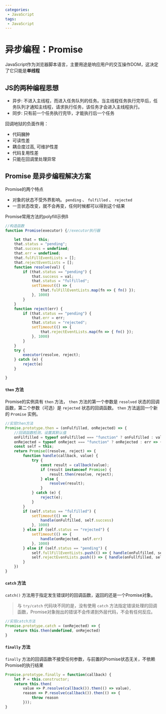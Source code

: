```yaml
---
categories:
 - JavaScript
tags:
 - JavaScript
---
```

# 异步编程：Promise

JavaScript作为浏览器脚本语言，主要用途是响应用户的交互操作DOM，这决定了它只能是**单线程**

## JS的两种编程思想

 * 异步: 不进入主线程，而进入任务队列的任务。当主线程任务执行完毕后，任务队列才通知主线程，请求执行任务，该任务才会进入主线程执行。
 * 同步: 只有前一个任务执行完毕，才能执行后一个任务

回调地狱的负面作用：

* 代码臃肿
* 可读性差
* 耦合度过高, 可维护性差
* 代码复用性差
* 只能在回调里处理异常

## Promise 是异步编程解决方案

Promise的两个特点
 - 对象的状态不受外界影响。 `pending` 、 `fulfilled` 、 `rejected`
 - 一旦状态改变，就不会再变，任何时候都可以得到这个结果  

Promise常用方法的polyfill示例ß

```js 
//构造函数
function Promise(executor) {//executor执行器

    let that = this;
    that.status = "pending";
    that.success = undefined;
    that.err = undefined;
    that.fulFillEventLists = [];
    that.rejectEventLists = [];
    function resolve(val) {
        if (that.status == "pending") {
            that.success = val;
            that.status = "fulfilled";
            setTimeout(() => {
                that.fulFillEventLists.map(fn => { fn() });
            }, 1000)
        }
    }
    function reject(err) {
        if (that.status == "pending") {
            that.err = err;
            that.status = "rejected";
            setTimeout(() => {
                that.rejectEventLists.map(fn => { fn() });
            }, 1000)
        }
    }
    try {
        executor(resolve, reject);
    } catch (e) {
        reject(e)
    }

}

``` 

#### `then` 方法

Promise的实例具有 `then` 方法， `then` 方法的第一个参数是 `resolved` 状态的回调函数，第二个参数（可选）是 `rejected` 状态的回调函数。 `then` 方法返回一个新的 `Promise` 实例。
```js
//实现then方法
Promise.prototype.then = (onFulfilled, onRejected) => {
    //回调函数检测，设置其默认值
    onFilfilled = typeof onFulfilled === "function" ? onFulfilled : val => val;
    onRejected = typeof onReject === "function" ? onRejected : err => { throw err }
    const self = this;
    return Promise((resolve, reject) => {
        function handle(callback, value) {
            try {
                const result = callback(value);
                if (result instanceof Promise) {
                    result.then(resolve, reject);
                } else {
                    resolve(result);
                }
            } catch (e) {
                reject(e);
            }
        }
        if (self.status == "fulfilled") {
            setTimeout(() => {
                handle(onFulfilled, self.success)
            }, 1000)
        } else if (self.status == "rejected") {
            setTimeout(() => {
                handle(onRejected, self.err)
            }, 1000)
        } else if (self.status == "pending") {
            self.fullFillEventLists.push(() => { handle(onFulfilled, self.success) });
            self.rejectEventLists.push(() => { handle(onFullfilled, self.err) });
        }
    })
}
```

#### `catch` 方法

`catch()` 方法用于指定发生错误时的回调函数，返回的还是一个Promise对象。

> 与 `try/catch` 代码块不同的是，没有使用 `catch` 方法指定错误处理的回调函数，Promise对象抛出的错误不会传递到外层代码，不会有任何反应。

``` js
//实现catch方法
Promise.prototype.catch = (onRejected) => {
    return this.then(undefined, onRejected)
}
```

#### `finally` 方法

`finally` 方法的回调函数不接受任何参数，与前置的Promise状态无关，不依赖Promise的执行结果

``` js
Promise.prototype.finally = function(callback) {
    let P = this.constructor;
    return this.then(
        value => P.resolve(callback()).then(() => value),
        reason => P.resolve(callback()).then(() => {
            throw reason
        }));
}
```
